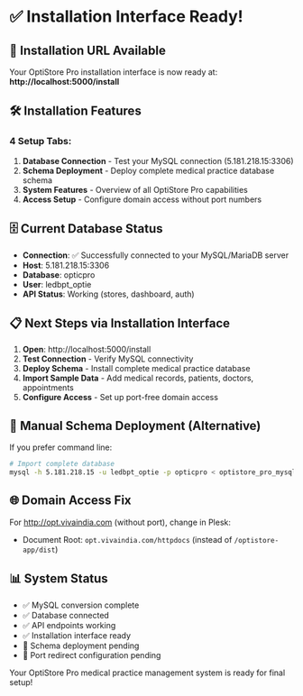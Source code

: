 # ✅ Installation Interface Ready!

## 🎯 Installation URL Available

Your OptiStore Pro installation interface is now ready at:
**http://localhost:5000/install**

## 🛠️ Installation Features

### 4 Setup Tabs:
1. **Database Connection** - Test your MySQL connection (5.181.218.15:3306)
2. **Schema Deployment** - Deploy complete medical practice database schema
3. **System Features** - Overview of all OptiStore Pro capabilities  
4. **Access Setup** - Configure domain access without port numbers

## 🗄️ Current Database Status
- **Connection**: ✅ Successfully connected to your MySQL/MariaDB server
- **Host**: 5.181.218.15:3306
- **Database**: opticpro  
- **User**: ledbpt_optie
- **API Status**: Working (stores, dashboard, auth)

## 📋 Next Steps via Installation Interface

1. **Open**: http://localhost:5000/install
2. **Test Connection** - Verify MySQL connectivity
3. **Deploy Schema** - Install complete medical practice database
4. **Import Sample Data** - Add medical records, patients, doctors, appointments
5. **Configure Access** - Set up port-free domain access

## 🔧 Manual Schema Deployment (Alternative)

If you prefer command line:
```bash
# Import complete database
mysql -h 5.181.218.15 -u ledbpt_optie -p opticpro < optistore_pro_mysql_complete.sql
```

## 🌐 Domain Access Fix

For http://opt.vivaindia.com (without port), change in Plesk:
- Document Root: `opt.vivaindia.com/httpdocs` (instead of `/optistore-app/dist`)

## 📊 System Status
- ✅ MySQL conversion complete
- ✅ Database connected  
- ✅ API endpoints working
- ✅ Installation interface ready
- 🔄 Schema deployment pending
- 🔄 Port redirect configuration pending

Your OptiStore Pro medical practice management system is ready for final setup!